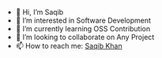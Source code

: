 - 👋 Hi, I’m Saqib
- 👀 I’m interested in Software Development
- 🌱 I’m currently learning OSS Contribution
- 💞️ I’m looking to collaborate on Any Project
- 📫 How to reach me: <a href="https://www.twitter.com/saq1bk"> Saqib Khan </a>

<!---
saqib2504/saqib2504 is a ✨ special ✨ repository because its `README.md` (this file) appears on your GitHub profile.
You can click the Preview link to take a look at your changes.
--->
